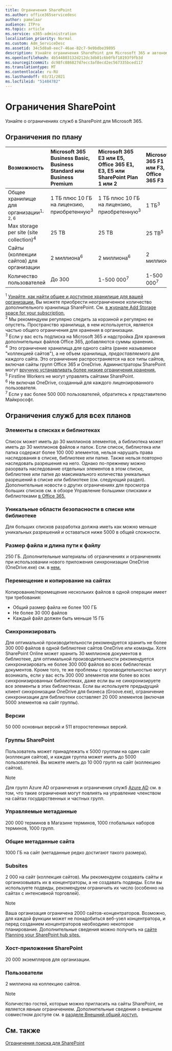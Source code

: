 ```yaml
---
title: Ограничения SharePoint
ms.author: office365servicedesc
author: pamelaar
audience: ITPro
ms.topic: article
ms.service: o365-administration
localization_priority: Normal
ms.custom: Adm_ServiceDesc
ms.assetid: 34c5d8a8-eec7-46ae-82c7-9e9bdbe39895
description: Узнайте ограничения SharePoint для Microsoft 365 и автономные планы.
ms.openlocfilehash: 4b544803132d212dc3db01c6b0fbf18193f9fb3d
ms.sourcegitcommit: dc98fc886827d7ecc3af8ecd2ec567335bced117
ms.translationtype: MT
ms.contentlocale: ru-RU
ms.lasthandoff: 03/31/2021
ms.locfileid: "51484782"
---
```

# <a name="sharepoint-limits"></a>Ограничения SharePoint

Узнайте о ограничениях служб в SharePoint для Microsoft 365.
  
## <a name="limits-by-plan"></a>Ограничения по плану 

| Возможность | Microsoft 365 Business Basic, Business Standard или Business Premium | Microsoft 365 E3 или E5, Office 365 E1, E3, E5 или SharePoint Plan 1 или 2 | Microsoft 365 F1 или F3, Office 365 F3 |
|:-----|:-----|:-----|:-----|
|Общее хранилище для организации<sup>1, 2, 6</sup> <br/> |1 ТБ плюс 10 ГБ на лицензию, приобретенную<sup>3</sup>  <br/> |1 ТБ плюс 10 ГБ на лицензию, приобретенную<sup>3</sup> <br/> |1 ТБ<sup>3</sup> <br/> |
|Max storage per site (site collection)<sup>4</sup><br/> |25 TB <br/> |25 TB <br/> |25 TB<sup>5</sup> <br/> |
|Сайты (коллекции сайтов) для организации  <br/> |2 миллиона<sup>6</sup> <br/> |2 миллиона<sup>6</sup> <br/> |2 миллиона<br/> |
|Количество пользователей  <br/> |До 300  <br/> |1-500 000<sup>7</sup> <br/> |1-500 000<sup>7</sup> <br/> |
   
<sup>1</sup> [Узнайте, как найти общее и доступное хранилище для вашей организации.](/sharepoint/manage-site-collection-storage-limits) Вы можете приобрести неограниченное количество дополнительного хранилища SharePoint. См. [в журнале Add Storage space for your subscription.](/office365/admin/subscriptions-and-billing/add-storage-space) 
<br/><sup>2</sup> Мы рекомендуем регулярно следить за корзиной и регулярно ее опустеть. Пространство хранилища, в нем используется, является частью общего ограничения для хранения в организации. 
<br/> <sup>3</sup> Если у вас есть подписка на Microsoft 365 и надстройка Для хранения дополнительных файлов Office 365, добавляются суммы хранения. 
<br/> <sup>4</sup> Это ограничение хранилища *для* одного сайта (ранее называемое "коллекцией сайтов"), а не объем хранилища, *предоставляемого* для каждого сайта. Это ограничение распространяется на все типы сайтов, включая сайты групп Office 365 и OneDrive. Администраторы SharePoint могут [вручную устанавливать более низкие ограничения хранения.](/sharepoint/manage-site-collection-storage-limits#manage-individual-site-storage-limits) 
<br/> <sup>5</sup> Firstline Workers не могут управлять сайтами SharePoint. 
<br/> <sup>6</sup> Не включая OneDrive, созданный для каждого лицензированного пользователя. 
<br/> <sup>7</sup> Если у вас более 500 000 пользователей, обратитесь к представителю Майкрософт. 
  
## <a name="service-limits-for-all-plans"></a>Ограничения служб для всех планов

### <a name="items-in-lists-and-libraries"></a>Элементы в списках и библиотеках

Список может иметь до 30 миллионов элементов, а библиотека может иметь до 30 миллионов файлов и папок. Если список, библиотека или папка содержат более 100 000 элементов, нельзя нарушать права наследования в списке, библиотеке или папке. Также нельзя повторно наследовать разрешения на него. Однако по-прежнему можно разорвать наследование отдельных элементов в этом списке, библиотеке или папке до максимального количества уникальных разрешений в списке или библиотеке (см. следующий раздел). Дополнительные новости о других ограничениях для просмотра больших списков см. в обзоре Управление большими списками и библиотеками [в Office 365.](https://support.office.com/article/b4038448-ec0e-49b7-b853-679d3d8fb784)

### <a name="unique-security-scopes-per-list-or-library"></a>Уникальные области безопасности в списке или библиотеке

Для больших списков разработка должна иметь как можно меньше уникальных разрешений и оставаться ниже 5000 в общей сложности.

### <a name="file-size-and-file-path-length"></a>Размер файла и длина пути к файлу

250 ГБ. Дополнительные материалы об ограничениях и ограничениях при использовании нового приложения синхронизации OneDrive (OneDrive.exe) см. в [нем.](https://support.office.com/article/64883a5d-228e-48f5-b3d2-eb39e07630fa)

### <a name="moving-and-copying-across-sites"></a>Перемещение и копирование на сайтах

Копирование/перемещение нескольких файлов в одной операции имеет три требования:

- Общий размер файла не более 100 ГБ
- Не более 30 000 файлов
- Каждый файл должен быть меньше 15 ГБ

### <a name="sync"></a>Синхронизировать

Для оптимальной производительности рекомендуется хранить не более 300 000 файлов в одной библиотеке сайтов OneDrive или команды. Хотя SharePoint Online может хранить 30 миллионов документов в библиотеке, для оптимальной производительности рекомендуется синхронизировать не более 300 000 файлов во всех библиотеках документов. Кроме того, те же проблемы с производительностью могут возникать, если у вас есть 300 000 элементов или более во всех синхронизированных библиотеках, даже если вы не синхронизируете все элементы в этих библиотеках. Если вы используете предыдущий клиент синхронизации OneDrive для бизнеса (Groove.exe), ограничение синхронизации для библиотеки составляет 20 000 элементов (включая 5000 элементов на сайт группы).

### <a name="versions"></a>Версии

50 000 основных версий и 511 второстепенных версий.

### <a name="sharepoint-groups"></a>Группы SharePoint

Пользователь может принадлежать к 5000 группам на один сайт (коллекция сайтов), и каждая группа может иметь до 5000 пользователей. Вы можете иметь до 10 000 групп на сайт (коллекцию сайтов).

> [!NOTE]
> Для групп Azure AD ограничения и ограничения служб [Azure AD](/azure/active-directory/users-groups-roles/directory-service-limits-restrictions) см. в том, что такие ограничения могут повлиять на управление членством на сайтах государственных и частных групп.

### <a name="managed-metadata"></a>Управляемые метаданные

200 000 терминов в Магазине терминов, 1000 глобальных наборов терминов, 1000 групп.

### <a name="overall-site-metadata"></a>Общие метаданные сайта

1000 ГБ на сайт (метаданные редко достигают такого размера).

### <a name="subsites"></a>Subsites

2 000 на сайт (коллекция сайтов). Мы рекомендуем создавать сайты и организовывать их в концентраторы, а не создавать подвиды. Если вы используете подвиды, рекомендуем ограничить их число (особенно на сайтах с интенсивной торговлей).

> [!NOTE]
> Ваша организация ограничена 2000 сайтов-концентраторов. Возможно, для каждой функции может не понадобиться веб-узел концентратора, и перед созданием концентраторов необходимо некоторое планирование. Дополнительные сведения можно получить на [сайте Planning your SharePoint hub sites.](/sharepoint/planning-hub-sites)

### <a name="sharepoint-hosted-applications"></a>Хост-приложения SharePoint

20 000 экземпляров для организации.

### <a name="users"></a>Пользователи

2 миллиона на коллекцию сайтов.

> [!NOTE]
> Количество гостей, которые можно пригласить на сайты SharePoint, не является явным ограничением. Дополнительные сведения о внешнем совместном доступе см. в [разделе Внешний общий доступ.](/sharepoint/external-sharing-overview)

## <a name="see-also"></a>См. также

[Ограничения поиска для SharePoint](/sharepoint/search-limits)